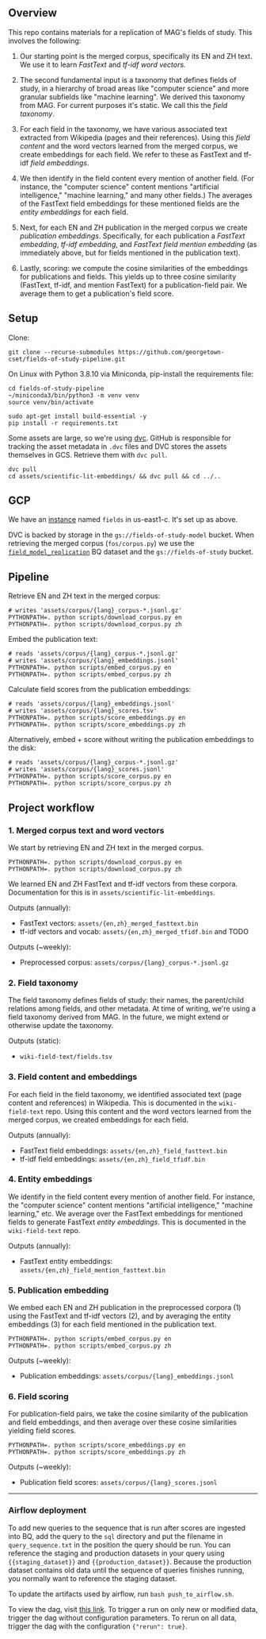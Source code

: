 ## Overview

This repo contains materials for a replication of MAG's fields of study. This involves the following:

1. Our starting point is the merged corpus, specifically its EN and ZH text. We use it to learn _FastText_ and _tf-idf
   word vectors_.

2. The second fundamental input is a taxonomy that defines fields of study, in a hierarchy of broad areas like
   "computer science" and more granular subfields like "machine learning". We derived this taxonomy from MAG. For
   current purposes it's static. We call this the _field taxonomy_.

3. For each field in the taxonomy, we have various associated text extracted from Wikipedia (pages and their references).
   Using this _field content_ and the word vectors learned from the merged corpus, we create embeddings for each
   field. We refer to these as FastText and tf-idf _field embeddings_.

4. We then identify in the field content every mention of another field. (For instance, the "computer science" content
   mentions "artificial intelligence," "machine learning," and many other fields.) The averages of the FastText field 
   embeddings for these mentioned fields are the _entity embeddings_ for each field.

5. Next, for each EN and ZH publication in the merged corpus we create _publication embeddings_. Specifically, for each
   publication a _FastText embedding_, _tf-idf embedding_, and _FastText field mention embedding_ (as immediately above,
   but for fields mentioned in the publication text).

6. Lastly, scoring: we compute the cosine similarities of the embeddings for publications and fields. This yields up to
   three cosine similarity (FastText, tf-idf, and mention FastText) for a publication-field pair. We average them to get
   a publication's field score.

## Setup

Clone:

```shell
git clone --recurse-submodules https://github.com/georgetown-cset/fields-of-study-pipeline.git
```

On Linux with Python 3.8.10 via Miniconda, pip-install the requirements file:

```shell
cd fields-of-study-pipeline
~/miniconda3/bin/python3 -m venv venv
source venv/bin/activate

sudo apt-get install build-essential -y
pip install -r requirements.txt
```

Some assets are large, so we're using [dvc](https://dvc.org/doc/start). 
GitHub is responsible for tracking the asset metadata in `.dvc` files and DVC stores the assets themselves in GCS.
Retrieve them with `dvc pull`.

```shell
dvc pull
cd assets/scientific-lit-embeddings/ && dvc pull && cd ../..
```

## GCP

We have an [instance](https://console.cloud.google.com/compute/instancesDetail/zones/us-east1-c/instances/fields?project=gcp-cset-projects)
named `fields` in us-east1-c. It's set up as above.

DVC is backed by storage in the `gs://fields-of-study-model` bucket. 
When retrieving the merged corpus (`fos/corpus.py`) we use the 
[`field_model_replication`](https://console.cloud.google.com/bigquery?project=gcp-cset-projects&p=gcp-cset-projects&d=field_model_replication&page=dataset)
BQ dataset and the `gs://fields-of-study` bucket.

## Pipeline

Retrieve EN and ZH text in the merged corpus:

```shell
# writes 'assets/corpus/{lang}_corpus-*.jsonl.gz'
PYTHONPATH=. python scripts/download_corpus.py en
PYTHONPATH=. python scripts/download_corpus.py zh
```

Embed the publication text:

```shell
# reads 'assets/corpus/{lang}_corpus-*.jsonl.gz'
# writes 'assets/corpus/{lang}_embeddings.jsonl'
PYTHONPATH=. python scripts/embed_corpus.py en
PYTHONPATH=. python scripts/embed_corpus.py zh
```

Calculate field scores from the publication embeddings:

```shell
# reads 'assets/corpus/{lang}_embeddings.jsonl'
# writes 'assets/corpus/{lang}_scores.tsv'
PYTHONPATH=. python scripts/score_embeddings.py en
PYTHONPATH=. python scripts/score_embeddings.py zh
```

Alternatively, embed + score without writing the publication embeddings to the disk:

```shell
# reads 'assets/corpus/{lang}_corpus-*.jsonl.gz'
# writes 'assets/corpus/{lang}_scores.jsonl'
PYTHONPATH=. python scripts/score_corpus.py en
PYTHONPATH=. python scripts/score_corpus.py zh
```

## Project workflow

### 1. Merged corpus text and word vectors

We start by retrieving EN and ZH text in the merged corpus.

```shell
PYTHONPATH=. python scripts/download_corpus.py en
PYTHONPATH=. python scripts/download_corpus.py zh
```

We learned EN and ZH FastText and tf-idf vectors from these corpora. Documentation for this is
in `assets/scientific-lit-embeddings`.

Outputs (annually):

- FastText vectors: `assets/{en,zh}_merged_fasttext.bin`
- tf-idf vectors and vocab: `assets/{en,zh}_merged_tfidf.bin` and TODO

Outputs (~weekly):

- Preprocessed corpus: `assets/corpus/{lang}_corpus-*.jsonl.gz`

### 2. Field taxonomy

The field taxonomy defines fields of study: their names, the parent/child relations among fields, and other metadata. At
time of writing, we're using a field taxonomy derived from MAG. In the future, we might extend or otherwise update the
taxonomy.

Outputs (static):

- `wiki-field-text/fields.tsv`

### 3. Field content and embeddings

For each field in the field taxonomy, we identified associated text (page content and references) in Wikipedia. This is
documented in the `wiki-field-text` repo. Using this content and the word vectors learned from the merged corpus, we
created embeddings for each field.

Outputs (annually):

- FastText field embeddings: `assets/{en,zh}_field_fasttext.bin`
- tf-idf field embeddings: `assets/{en,zh}_field_tfidf.bin`

### 4. Entity embeddings

We identify in the field content every mention of another field. For instance, the "computer science" content mentions 
"artificial intelligence," "machine learning," etc. We average over the FastText embeddings for mentioned fields to
generate FastText _entity embeddings_. This is documented in the `wiki-field-text` repo.

Outputs (annually):

- FastText entity embeddings: `assets/{en,zh}_field_mention_fasttext.bin`

### 5. Publication embedding

We embed each EN and ZH publication in the preprocessed corpora (1) using the FastText and tf-idf vectors (2), and by
averaging the entity embeddings (3) for each field mentioned in the publication text.

```shell
PYTHONPATH=. python scripts/embed_corpus.py en
PYTHONPATH=. python scripts/embed_corpus.py zh
```

Outputs (~weekly):

- Publication embeddings: `assets/corpus/{lang}_embeddings.jsonl`

### 6. Field scoring

For publication-field pairs, we take the cosine similarity of the publication and field embeddings, and then average
over these cosine similarities yielding field scores.

```shell
PYTHONPATH=. python scripts/score_embeddings.py en
PYTHONPATH=. python scripts/score_embeddings.py zh
```

Outputs (~weekly):

- Publication field scores: `assets/corpus/{lang}_scores.jsonl`

---

### Airflow deployment

To add new queries to the sequence that is run after scores are ingested into BQ, add the query to the `sql` directory
and put the filename in `query_sequence.txt` in the position the query should be run. You can reference the
staging and production datasets in your query using `{{staging_dataset}}` and `{{production_dataset}}`. Because
the production dataset contains old data until the sequence of queries finishes running, you normally want to
reference the staging dataset.

To update the artifacts used by airflow, run `bash push_to_airflow.sh`.

To view the dag, visit [this link](https://sc8c690a9f43753bep-tp.appspot.com/graph?dag_id=new_fields_of_study). To
trigger a run on only new or modified data, trigger the dag without configuration parameters. To rerun on all data, 
trigger the dag with the configuration `{"rerun": true}`.
